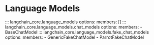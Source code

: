 # Language Models

<!-- `members: []` in order to show module docstring -->
::: langchain_core.language_models
    options:
      members: []
::: langchain_core.language_models.chat_models
    options:
      members:
        - BaseChatModel
::: langchain_core.language_models.fake_chat_models
    options:
      members:
        - GenericFakeChatModel
        - ParrotFakeChatModel
